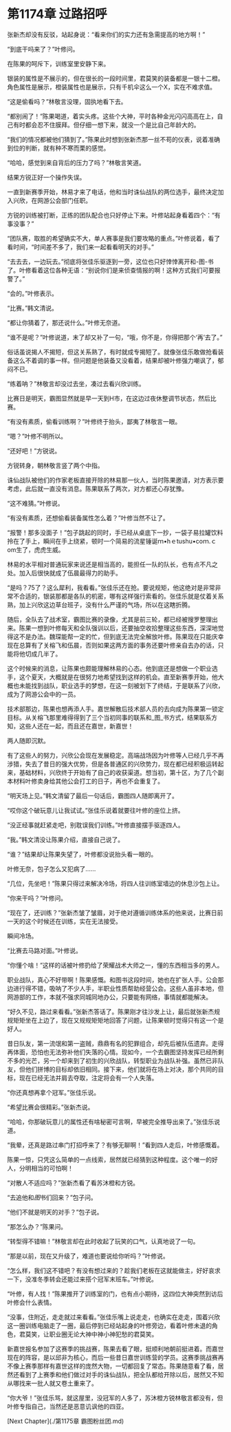 # 第1174章 过路招呼

张新杰却没有反驳，站起身说：“看来你们的实力还有急需提高的地方啊！”

“到底干吗来了？”叶修问。

在陈果的呵斥下，训练室里安静下来。

银装的属性是不展示的，但在很长的一段时间里，君莫笑的装备都是一银十二橙。角色属性是展示，橙装属性也是展示，只有千机伞这么一个X，实在不难求值。

“这是偷看吗？”林敬言没理，固执地看下去。

“都别闹了！”陈果喝道，着实头疼。这些个大神，平时各种金光闪闪高高在上，自己有时都会忍不住膜拜。但仔细一想下来，就没一个是比自己年龄大的。

“我们的情况都被他们猜到了。”陈果此时想到张新杰那一丝不苟的仪表，说着准确到位的判断，就有种不寒而栗的感觉。

“哈哈，感觉到来自背后的压力了吗？”林敬言笑道。

结果方锐正好一个操作失误。

一直到新赛季开始，林易才来了电话，他和当时诛仙战队的两位选手，最终决定加入兴欣，在网游公会部门任职。

方锐的训练被打断，正练的团队配合也只好停止下来。叶修站起身看着四个：“有事没事？”

“团队赛，取胜的希望确实不大，单人赛事是我们要攻略的重点。”叶修说着，看了看时间，“时间差不多了，我们来一起看看明天的对手。”

“去去去，一边玩去。”彻底将张佳乐驱逐到一旁，这位也只好悻悻离开和-图-书了。叶修看着这位各种无语：“别说你们是来侦查情报的啊！这种方式我们可要报警了。”

“会的。”叶修表示。

“比赛。”韩文清说。

“都让你猜着了，那还说什么。”叶修无奈道。

“谁不是呢？”叶修说道，末了却又补了一句，“哦，你不是，你得把那个‘再’去了。”

俗话虽说揭人不揭短，但这关系熟了，有时就成专揭短了。就像张佳乐敢做抢看装备这么不着调的事一样。但问题是他装备又没看着，结果却被叶修强力嘲讽了，郁闷不已。

“练着呐？”林敬言却没过去坐，凑过去看兴欣训练。

比赛日是明天，霸图显然就是早一天到H市，在这边过夜休整调节状态，然后比赛。

“有没有素质，偷看训练啊？”叶修终于抬头，鄙夷了林敬言一眼。

“嗯？”叶修不明所以。

“还好吧！”方锐说。

方锐转身，朝林敬言竖了两个中指。

诛仙战队被他们的作家老板直接开除的林易那一伙人，当时陈果邀请，对方表示要考虑，此后就一直没有消息。陈果联系了两次，对方都还心存犹豫。

“这不难猜。”叶修说。

“有没有素质，还想偷看装备属性怎么着？”叶修当然不让了。

“报警！那多没面子！”包子跳起的同时，手已经从桌底下一抄，一袋子易拉罐饮料拎在了手上，瞬间在手上绕紧，顿时一个简易的流星锤诞ｍ•hｅtushu•coｍ.ｃom生了，虎虎生威。

林易的水平相对普通玩家来说还是相当高的，能担任一队的队长，也有点不凡之处。加入后很快就成了伍晨最得力的助手。

“是吗？75了？这么犀利，我看看。”张佳乐还在抢。要说规矩，他这绝对是非常非常不合适的，银装那都是各队的机密，哪有这样强行索看的。张佳乐就是仗着关系熟，加上兴欣这边草台班子，没有什么严谨的气场，所以在这瞎折腾。

随后，全队去了战术室，霸图比赛的录像，尤其是前三轮，都已经被搜罗整理出来。陈果一想到叶修每天和全队强训以后，还要抽空收拾整理这些东西，深深地觉得这不是办法。魏琛能帮一定的忙，但到底无法完全解放叶修。陈果现在只能庆幸现在总算有了关榕飞和伍晨，否则如果这两方面的事务还要叶修亲自去办的话，只能将他切成几半了。

这个时候来的消息，让陈果也颇能理解林易的心态。他到底还是想做一个职业选手，这个夏天，大概就是在很努力地希望找到这样的机会。直至新赛季开始，他大概也未能找到战队，职业选手的梦想，在这一刻被划下了终结，于是联系了兴欣，成为了网游公会中的一员。

技术部那边，陈果也想再添人手。嘉世解散后技术部人员的去向成为陈果第一锁定目标。从关榕飞那里难得得到了三个当初同事的联系和_图_书方式，结果联系方知，这些人还在一起，而且还在嘉世，新嘉世！

两人随即沉默。

有了这些人的努力，兴欣公会现在发展稳定。高端战场因为叶修等人已经几乎不再涉猎，失去了昔日的强大优势，但是各普通区的兴欣势力，现在都已经积极运转起来，基础材料，兴欣终于开始有了自己的收获渠道。想当初，第十区，为了几个副本材料叶修卖身给其他公会打工的日子，再也不会重复了。

“明天场上见。”韩文清留了最后一句话后，霸图四人随即离开了。

“哎你这个破玩意儿让我试试。”张佳乐说着就要往叶修的座位上挤。

“没正经事就赶紧走吧，别耽误我们训练。”叶修直接摆手驱逐四人。

“我。”韩文清没让陈果介绍，直接自己说了。

“谁？”结果却让陈果失望了，叶修都没说抬头看一眼的。

叶修无奈，包子怎么又犯病了……

“几位，先坐吧！”陈果只得过来解决冷场，将四人往训练室墙边的休息沙包上让。

“你来干吗？”叶修问。

“现在了，还训练？”张新杰皱了皱眉，对于绝对遵循训练体系的他来说，比赛日前一天的这个时候还在训练，实在无法接受。

瞬间冷场。

“比赛去马路对面。”叶修说。

“你懂个啥！”这样的话被叶修扔给了荣耀战术大师之一，懂的东西相当多的男人。

职业战队，真心不好带啊！陈果感慨。和图书这段时间，她也在扩张人手。公会那边进行得不错，吸呐了不少人手，半职业性质帮助经营公会。这些人虽非本地，但网游部的工作，本就不强求同城同地办公，只要能有网络，事情就都能解决。

“好久不见，路过来看看。”张新杰答话了。陈果刚才往沙发上让，最后就张新杰规规矩矩坐在上边了，现在又规规矩矩地回答了问题，让陈果顿时觉得只有这一个是好人。

昔日队友，第一流氓和第一盗贼，鼎鼎有名的犯罪组合，却先后被队伍遗弃。走得再体面，恐怕也无法弥补他们失落的心情。现如今，一个去霸图坚持发挥已经所剩不多的光芒，另一个却来到了初生的兴欣战队，转型职业为战队补强。虽然已非队友，但他们拼博的目标却依旧相同。接下来，他们就将在场上对决，那个共同的目标，现在已经无法并肩去夺取，注定将会有一个人失落。

“你还真想再拿个冠军。”张佳乐说。

“希望比赛会很精彩。”张新杰说。

“哈哈，你那破玩意儿的属性还有啥秘密可言啊，早被完全推导出来了。”张佳乐说道。

“我晕，还真是路过串门打招呼来了？有够无聊啊！”看到四人走后，叶修感慨着。

陈果一惊，只凭这么简单的一点线索，居然就已经猜到这种程度。这个唯一的好人，分明相当的可怕啊！

“对散人不适应吗？”张新杰看了看苏沐橙和方锐。

“去追他和*图*书们回来？”包子问。

“他们不就是明天的对手？”包子说。

“那怎么办？”陈果问。

“转型得不错嘛！”林敬言却在此时收起了玩笑的口气，认真地说了一句。

“那是以前，现在又升级了，难道也要说给你听吗？”叶修说。

“怎么样，我们这不错吧？有没有想过来的？趁我们老板在这就能做主，好好哀求一下，没准冬季转会还能过来搭个冠军末班车。”叶修说。

“叶修，有人找！”陈果推开了训练室的门，也有点小期待，这四位大神突然到访后叶修会什么表情。

“没事，住附近，走走就过来看看。”张佳乐嘴上说走走，也确实在走走，围着兴欣这一圈训练电脑走了一圈，最后停到已经站起身的叶修旁边，看着叶修未退的角色，君莫笑，让职业圈无论大神中神小神犯愁的君莫笑。

新嘉世报名参加了这赛季的挑战赛，陈果去看了眼，挺顺利地朝前挺进着。而嘉世现在的阵容，是以邱非为核心，而后一些昔日嘉世训练营的学员。这赛季挑战赛再不像上赛季那样有嘉世这样的庞然大物，一切都回复了常态。陈果随意看了看，居然还看到了上赛季和他们做过对手的诛仙战队，把全队都给开除以后，居然又不知从哪找来一批人就又卷土重来了。

“你大爷！”张佳乐骂，就这屋里，没冠军的人多了，苏沐橙方锐林敬言都没有，但叶修专指自己，当然还是恶意讥讽他的四亚。



[Next Chapter](./第1175章 霸图粉丝团.md)